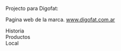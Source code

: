 Projecto para Digofat:

Pagina web de la marca. www.digofat.com.ar

Historia <br>
Productos <br>
Local
